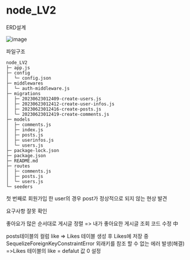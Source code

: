 # node_LV2

ERD설계

![image](https://github.com/baechanyong1/node_LV4/assets/110149885/f37133f6-5754-4a97-822f-4742d9c154b1)






파일구조
```
node_LV2
├─ app.js
├─ config
│  └─ config.json
├─ middlewares
│  └─ auth-middleware.js
├─ migrations
│  ├─ 20230623012409-create-users.js
│  ├─ 20230623012412-create-user-infos.js
│  ├─ 20230623012416-create-posts.js
│  └─ 20230623012419-create-comments.js
├─ models
│  ├─ comments.js
│  ├─ index.js
│  ├─ posts.js
│  ├─ userinfos.js
│  └─ users.js
├─ package-lock.json
├─ package.json
├─ README.md
├─ routes
│  ├─ comments.js
│  ├─ posts.js
│  └─ users.js
└─ seeders

```
첫 번째로 회원가입 한 user의 경우 post가 정상적으로 되지 않는 현상 발견


요구사항 잘못 확인

좋아요가 많은 순서대로 게시글 정렬 => 내가 좋아요한 게시글 조회
코드 수정 中

posts테이블의 컬럼 like => Likes 테이블 생성 후 Likes에 저장 중 SequelizeForeignKeyConstraintError 외래키를 참조 할 수 없는 에러 발생(해결)
=>Likes 테이블의 like = defalut 값 0 설정
